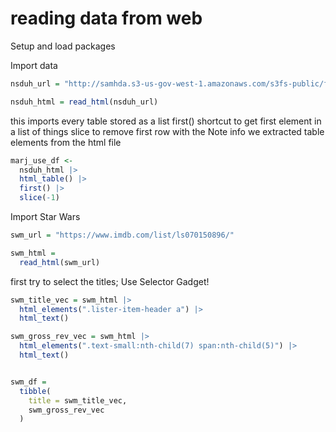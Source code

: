 reading data from web
================

Setup and load packages

Import data

``` r
nsduh_url = "http://samhda.s3-us-gov-west-1.amazonaws.com/s3fs-public/field-uploads/2k15StateFiles/NSDUHsaeShortTermCHG2015.htm"

nsduh_html = read_html(nsduh_url)
```

this imports every table stored as a list first() shortcut to get first
element in a list of things slice to remove first row with the Note info
we extracted table elements from the html file

``` r
marj_use_df <-
  nsduh_html |> 
  html_table() |> 
  first() |> 
  slice(-1)
```

Import Star Wars

``` r
swm_url = "https://www.imdb.com/list/ls070150896/"

swm_html = 
  read_html(swm_url)
```

first try to select the titles; Use Selector Gadget!

``` r
swm_title_vec = swm_html |> 
  html_elements(".lister-item-header a") |> 
  html_text()

swm_gross_rev_vec = swm_html |> 
  html_elements(".text-small:nth-child(7) span:nth-child(5)") |> 
  html_text()


swm_df = 
  tibble(
    title = swm_title_vec,
    swm_gross_rev_vec
  )
```
